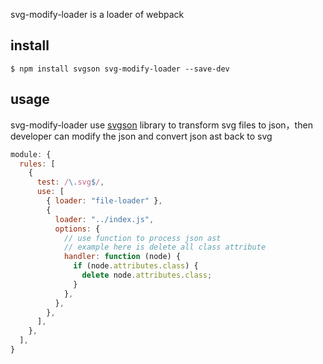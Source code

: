 svg-modify-loader is a loader of webpack

## install

```
$ npm install svgson svg-modify-loader --save-dev
```

## usage

svg-modify-loader use [svgson](https://github.com/elrumordelaluz/svgson) library to transform svg files to json，then developer can modify the json and convert json ast back to svg

```javascript
module: {
  rules: [
    {
      test: /\.svg$/,
      use: [
        { loader: "file-loader" },
        {
          loader: "../index.js",
          options: {
            // use function to process json ast
            // example here is delete all class attribute
            handler: function (node) {
              if (node.attributes.class) {
                delete node.attributes.class;
              }
            },
          },
        },
      ],
    },
  ],
}
```
